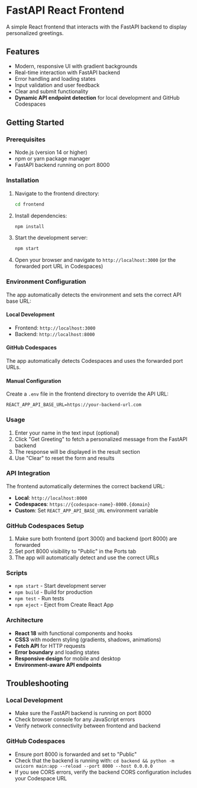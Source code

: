 # FastAPI React Frontend

A simple React frontend that interacts with the FastAPI backend to display personalized greetings.

## Features

- Modern, responsive UI with gradient backgrounds
- Real-time interaction with FastAPI backend
- Error handling and loading states
- Input validation and user feedback
- Clear and submit functionality
- **Dynamic API endpoint detection** for local development and GitHub Codespaces

## Getting Started

### Prerequisites

- Node.js (version 14 or higher)
- npm or yarn package manager
- FastAPI backend running on port 8000

### Installation

1. Navigate to the frontend directory:
   ```bash
   cd frontend
   ```

2. Install dependencies:
   ```bash
   npm install
   ```

3. Start the development server:
   ```bash
   npm start
   ```

4. Open your browser and navigate to `http://localhost:3000` (or the forwarded port URL in Codespaces)

### Environment Configuration

The app automatically detects the environment and sets the correct API base URL:

#### Local Development
- Frontend: `http://localhost:3000`
- Backend: `http://localhost:8000`

#### GitHub Codespaces
The app automatically detects Codespaces and uses the forwarded port URLs.

#### Manual Configuration
Create a `.env` file in the frontend directory to override the API URL:
```
REACT_APP_API_BASE_URL=https://your-backend-url.com
```

### Usage

1. Enter your name in the text input (optional)
2. Click "Get Greeting" to fetch a personalized message from the FastAPI backend
3. The response will be displayed in the result section
4. Use "Clear" to reset the form and results

### API Integration

The frontend automatically determines the correct backend URL:
- **Local**: `http://localhost:8000`
- **Codespaces**: `https://{codespace-name}-8000.{domain}`
- **Custom**: Set `REACT_APP_API_BASE_URL` environment variable

### GitHub Codespaces Setup

1. Make sure both frontend (port 3000) and backend (port 8000) are forwarded
2. Set port 8000 visibility to "Public" in the Ports tab
3. The app will automatically detect and use the correct URLs

### Scripts

- `npm start` - Start development server
- `npm build` - Build for production
- `npm test` - Run tests
- `npm eject` - Eject from Create React App

### Architecture

- **React 18** with functional components and hooks
- **CSS3** with modern styling (gradients, shadows, animations)
- **Fetch API** for HTTP requests
- **Error boundary** and loading states
- **Responsive design** for mobile and desktop
- **Environment-aware API endpoints**

## Troubleshooting

### Local Development
- Make sure the FastAPI backend is running on port 8000
- Check browser console for any JavaScript errors
- Verify network connectivity between frontend and backend

### GitHub Codespaces
- Ensure port 8000 is forwarded and set to "Public"
- Check that the backend is running with: `cd backend && python -m uvicorn main:app --reload --port 8000 --host 0.0.0.0`
- If you see CORS errors, verify the backend CORS configuration includes your Codespace URL
